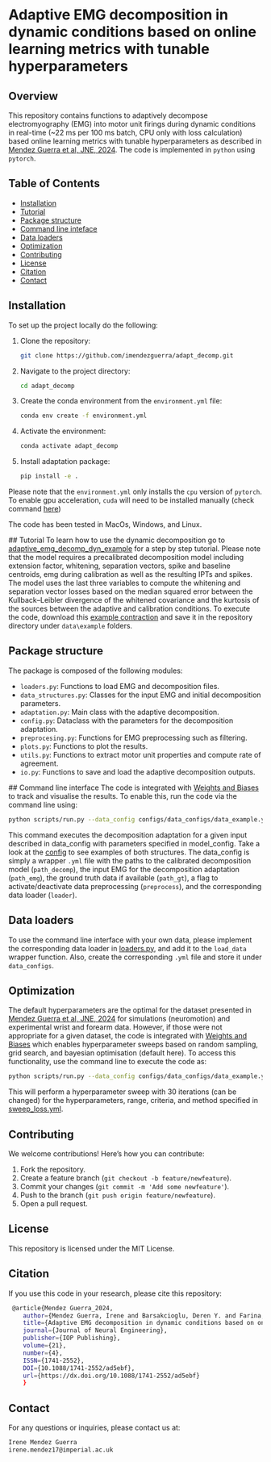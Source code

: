 # Adaptive EMG decomposition in dynamic conditions based on online learning metrics with tunable hyperparameters

## Overview 
This repository contains functions to adaptively decompose electromyography (EMG) into motor unit firings during dynamic conditions in real-time (~22 ms per 100 ms batch, CPU only with loss calculation) based online learning metrics with tunable hyperparameters as described in [Mendez Guerra et al, JNE, 2024](https://dx.doi.org/10.1088/1741-2552/ad5ebf). The code is implemented in `python` using `pytorch`.

## Table of Contents
- [Installation](#installation)
- [Tutorial](#tutorial)
- [Package structure](#packagestructure)
- [Command line inteface](#commandlineinterface)
- [Data loaders](#dataloaders)
- [Optimization](#optimization)
- [Contributing](#contributing)
- [License](#license)
- [Citation](#citation)
- [Contact](#contact)

## Installation 
To set up the project locally do the following:

1. Clone the repository:
    ```sh
    git clone https://github.com/imendezguerra/adapt_decomp.git
    ```
2. Navigate to the project directory:
    ```sh
    cd adapt_decomp
    ```
3. Create the conda environment from the `environment.yml` file:
    ```sh
    conda env create -f environment.yml
    ```
4. Activate the environment:
    ```sh
    conda activate adapt_decomp
    ```
5. Install adaptation package:
    ```sh
    pip install -e .
    ```

Please note that the `environment.yml` only installs the `cpu` version of `pytorch`. To enable gpu acceleration, `cuda` will need to be installed manually (check command [here](https://pytorch.org/get-started/locally/))

The code has been tested in MacOs, Windows, and Linux. 

## Tutorial
To learn how to use the dynamic decomposition go to [adaptive_emg_decomp_dyn_example](https://github.com/imendezguerra/adapt_decomp/blob/main/tutorials/adaptive_emg_decomp_dyn_example.ipynb) for a step by step tutorial. Please note that the model requires a precalibrated decomposition model including extension factor, whitening, separation vectors, spike and baseline centroids, emg during calibration as well as the resulting IPTs and spikes. The model uses the last three variables to compute the whitening and separation vector losses based on the median squared error between the Kullback–Leibler divergence of the whitened covariance and the kurtosis of the sources between the adaptive and calibration conditions. To execute the code, download this [example contraction](https://imperiallondon-my.sharepoint.com/:f:/g/personal/im4417_ic_ac_uk/EkJvoEffPmdEnkoHeRItVt8BWyQd6kztbrszu6njnfHM0Q?e=wbbuZF) and save it in the repository directory under `data\example` folders.

## Package structure 
The package is composed of the following modules:
- `loaders.py`: Functions to load EMG and decomposition files.
- `data_structures.py`: Classes for the input EMG and initial decomposition parameters.
- `adaptation.py`: Main class with the adaptive decomposition.
- `config.py`: Dataclass with the parameters for the decomposition adaptation.
- `preprocesing.py`: Functions for EMG preprocessing such as filtering.
- `plots.py`: Functions to plot the results.
- `utils.py`: Functions to extract motor unit properties and compute rate of agreement.
- `io.py`: Functions to save and load the adaptive decomposition outputs.

## Command line interface
The code is integrated with [Weights and Biases](https://wandb.ai) to track and visualise the results. To enable this, run the code via the command line using:

```sh
python scripts/run.py --data_config configs/data_configs/data_example.yml --model_config configs/model_configs/default_neuromotion.yml --wandb_project_name adapt_decomp
```

This command executes the decomposition adaptation for a given input described in data_config with parameters specified in model_config. Take a look at the [config](https://github.com/imendezguerra/adapt_decomp/blob/main/configs) to see examples of both structures. The data_config is simply a wrapper `.yml` file with the paths to the calibrated decomposition model (`path_decomp`), the input EMG for the decomposition adaptation (`path_emg`), the ground truth data if available (`path_gt`), a flag to activate/deactivate data preprocessing (`preprocess`), and the corresponding data loader (`loader`).

## Data loaders
To use the command line interface with your own data, please implement the corresponding data loader in [loaders.py](https://github.com/imendezguerra/adapt_decomp/blob/main/src/adapt_decomp/loaders.py), and add it to the `load_data` wrapper function. Also, create the corresponding `.yml` file and store it under `data_configs`.

## Optimization 
The default hyperparameters are the optimal for the dataset presented in [Mendez Guerra et al, JNE, 2024](https://dx.doi.org/10.1088/1741-2552/ad5ebf) for simulations (neuromotion) and experimental wrist and forearm data. However, if those were not appropriate for a given dataset, the code is integrated with [Weights and Biases](https://wandb.ai) which enables hyperparameter sweeps based on random sampling, grid search, and bayesian optimisation (default here). To access this functionality, use the command line to execute the code as:
```sh
python scripts/run.py --data_config configs/data_configs/data_example.yml --model_config configs/model_configs/default_neuromotion.yml --sweep_config configs/model_configs/sweep_loss.yml --sweep_counts 30 --wandb_project_name adapt_decomp
```
This will perform a hyperparameter sweep with 30 iterations (can be changed) for the hyperparameters, range, criteria, and method specified in [sweep_loss.yml](https://github.com/imendezguerra/adapt_decomp/blob/main/configs/model_configs/sweep_loss.yml).

## Contributing
We welcome contributions! Here’s how you can contribute:

1. Fork the repository.
2. Create a feature branch (`git checkout -b feature/newfeature`).
3. Commit your changes (`git commit -m 'Add some newfeature'`).
4. Push to the branch (`git push origin feature/newfeature`).
5. Open a pull request.

## License
This repository is licensed under the MIT License.

## Citation

If you use this code in your research, please cite this repository:

```sh
 @article{Mendez Guerra_2024,
    author={Mendez Guerra, Irene and Barsakcioglu, Deren Y. and Farina, Dario},
    title={Adaptive EMG decomposition in dynamic conditions based on online learning metrics with tunable hyperparameters},
    journal={Journal of Neural Engineering},
    publisher={IOP Publishing},
    volume={21},
    number={4},
    ISSN={1741-2552},
    DOI={10.1088/1741-2552/ad5ebf},
    url={https://dx.doi.org/10.1088/1741-2552/ad5ebf}
    }
```
## Contact

For any questions or inquiries, please contact us at:
```sh
Irene Mendez Guerra
irene.mendez17@imperial.ac.uk
```